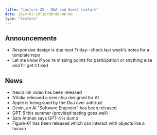 ```yaml
---
title: "Lecture 25 - Q&A and Guest Lecture"
date: 2024-03-28T18:00:00-06:00
type: "lecture"
---
```


## Announcements

- Responsive design is due next Friday--check last week's notes for a template repo
- Let me know if you're missing points for participation or anything else and I'll get it fixed

## News

- Neuralink video has been released
- NVidia released a new chip designed for AI
- Apple is being sued by the DoJ over antitrust
- Devin, an AI "Software Engineer" has been released
- GPT-5 this summer (provided testing goes well)
- Sam Altman says GPT-4 is dumb
- Figure-01 has been released which can interact with objects like a human
